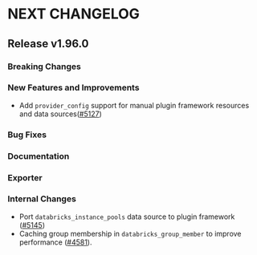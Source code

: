 # NEXT CHANGELOG

## Release v1.96.0

### Breaking Changes

### New Features and Improvements

* Add `provider_config` support for manual plugin framework resources and data sources([#5127](https://github.com/databricks/terraform-provider-databricks/pull/5127))

### Bug Fixes

### Documentation

### Exporter

### Internal Changes

* Port `databricks_instance_pools` data source to plugin framework ([#5145](https://github.com/databricks/terraform-provider-databricks/pull/5145))
* Caching group membership in `databricks_group_member` to improve performance ([#4581](https://github.com/databricks/terraform-provider-databricks/pull/4581)).
